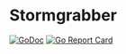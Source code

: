 # Stormgrabber
[![GoDoc](https://godoc.org/github.com/NJCoast/stormgrabber?status.svg)](https://godoc.org/github.com/NJCoast/stormgrabber) 
[![Go Report Card](https://goreportcard.com/badge/github.com/NJCoast/stormgrabber)](https://goreportcard.com/report/github.com/NJCoast/stormgrabber)
